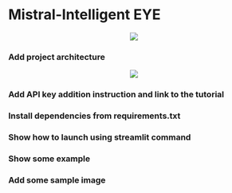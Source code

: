 # Mistral-Intelligent EYE

<p align="center">
  <img src="https://github.com/shetumohanto/mistral/assets/53278488/5343483e-5212-44bf-bb2a-2cc25a98d424">
</p>

### Add project architecture
<p align="center">
  <img src="https://github.com/shetumohanto/mistral/assets/53278488/b202a220-ed18-4cdf-8ec6-ffda2ec19d0d">
</p>

### Add API key addition instruction and link to the tutorial
### Install dependencies from requirements.txt
### Show how to launch using streamlit command
### Show some example
### Add some sample image
